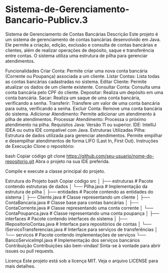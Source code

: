 ﻿# Sistema-de-Gerenciamento-Bancario-Publicv.3
Sistema de Gerenciamento de Contas Bancárias
Descrição
Este projeto é um sistema de gerenciamento de contas bancárias desenvolvido em Java. Ele permite a criação, edição, exclusão e consulta de contas bancárias e clientes, além de realizar operações de depósito, saque e transferência entre contas. O sistema utiliza uma estrutura de pilha para gerenciar atendimentos.

Funcionalidades
Criar Conta: Permite criar uma nova conta bancária (Corrente ou Poupança) associada a um cliente.
Listar Contas: Lista todas as contas bancárias cadastradas no sistema.
Editar Cliente: Permite atualizar os dados de um cliente existente.
Consultar Conta: Consulta uma conta bancária pelo CPF do cliente.
Depositar: Realiza um depósito em uma conta bancária.
Sacar: Realiza um saque de uma conta bancária, verificando a senha.
Transferir: Transfere um valor de uma conta bancária para outra, verificando a senha.
Excluir Conta: Remove uma conta bancária do sistema.
Adicionar Atendimento: Permite adicionar um atendimento à pilha de atendimentos.
Processar Atendimento: Processa o próximo atendimento na pilha.
Requisitos
Java: Versão 11 ou superior.
IDE: IntelliJ IDEA ou outra IDE compatível com Java.
Estruturas Utilizadas
Pilha: Estrutura de dados utilizada para gerenciar atendimentos. Permite empilhar e desempilhar atendimentos de forma LIFO (Last In, First Out).
Instruções de Execução
Clone o repositório:

bash
Copiar código
git clone https://github.com/seu-usuario/nome-do-repositorio.git
Abra o projeto na sua IDE preferida.

Compile e execute a classe principal do projeto.

Estrutura do Projeto
bash
Copiar código
src
│
├── estruturas           # Pacote contendo estruturas de dados
│   └── Pilha.java      # Implementação da estrutura de pilha
│
├── entidades            # Pacote contendo as entidades do sistema
│   ├── Cliente.java     # Classe representando um cliente
│   ├── ContaBancaria.java # Classe base para contas bancárias
│   ├── ContaCorrente.java # Classe representando uma conta corrente
│   └── ContaPoupanca.java  # Classe representando uma conta poupança
│
├── interfaces           # Pacote contendo interfaces do sistema
│   ├── IRepositorioContas.java   # Interface para repositórios de contas
│   └── IServicoTransferencias.java # Interface para serviços de transferências
│
└── servicos            # Pacote contendo implementações de serviços
    └── BancoServiceImpl.java  # Implementação dos serviços bancários
Contribuição
Contribuições são bem-vindas! Sinta-se à vontade para abrir issues ou pull requests.

Licença
Este projeto está sob a licença MIT. Veja o arquivo LICENSE para mais detalhes.
